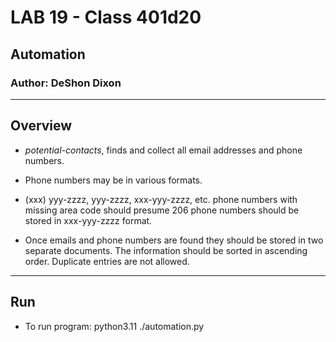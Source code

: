 # LAB 19 - Class 401d20

## Automation

### Author: DeShon Dixon

---

## Overview

- *potential-contacts*,  finds and collect all email addresses and phone numbers.


- Phone numbers may be in various formats.


- (xxx) yyy-zzzz, yyy-zzzz, xxx-yyy-zzzz, etc.
phone numbers with missing area code should presume 206
phone numbers should be stored in xxx-yyy-zzzz format.


- Once emails and phone numbers are found they should be stored in two separate documents.
The information should be sorted in ascending order.
Duplicate entries are not allowed.

---

## Run

- To run program: python3.11 ./automation.py


